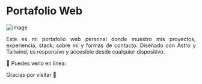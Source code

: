 # Portafolio Web

![image](https://github.com/user-attachments/assets/09934a26-4dc1-4c3a-89c5-d68e24c3fe2f)

<p align="justify">Este es mi portafolio web personal donde muestro mis proyectos, experiencia, stack, sobre mí y formas de contacto.  
Diseñado con Astro y Tailwind, es responsivo y accesible desde cualquier dispositivo.</p>

🔗 Puedes verlo en línea: 

Gracias por visitar 🙌
